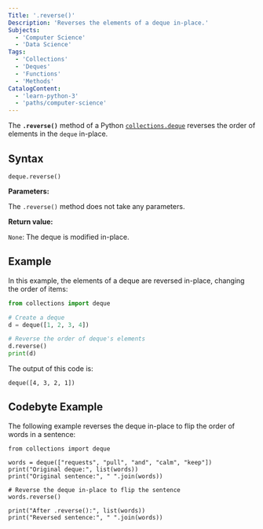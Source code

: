 ```yaml
---
Title: '.reverse()'
Description: 'Reverses the elements of a deque in-place.'
Subjects:
  - 'Computer Science'
  - 'Data Science'
Tags:
  - 'Collections'
  - 'Deques'
  - 'Functions'
  - 'Methods'
CatalogContent:
  - 'learn-python-3'
  - 'paths/computer-science'
---
```


The **`.reverse()`** method of a Python [`collections.deque`](https://www.codecademy.com/resources/docs/python/collections-module/deque) reverses the order of elements in the `deque` in-place.

## Syntax

```pseudo
deque.reverse()
```

**Parameters:**

The `.reverse()` method does not take any parameters.

**Return value:**

`None`: The deque is modified in-place.

## Example

In this example, the elements of a deque are reversed in-place, changing the order of items:

```py
from collections import deque

# Create a deque
d = deque([1, 2, 3, 4])

# Reverse the order of deque's elements
d.reverse()
print(d)
```

The output of this code is:

```shell
deque([4, 3, 2, 1])
```

## Codebyte Example

The following example reverses the deque in-place to flip the order of words in a sentence:

```codebyte/python
from collections import deque

words = deque(["requests", "pull", "and", "calm", "keep"])
print("Original deque:", list(words))
print("Original sentence:", " ".join(words))

# Reverse the deque in-place to flip the sentence
words.reverse()

print("After .reverse():", list(words))
print("Reversed sentence:", " ".join(words))
```
